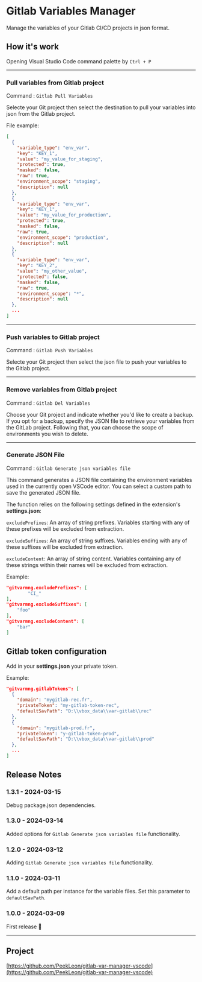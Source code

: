 # Gitlab Variables Manager

Manage the variables of your Gitlab CI/CD projects in json format.

## How it's work

Opening Visual Studio Code command palette by `Ctrl + P`

---

### Pull variables from Gitlab project

Command : `Gitlab Pull Variables`

Selecte your Git project then select the destination to pull your variables into json from the Gitlab project.

File example:

```json
[
  {
    "variable_type": "env_var",
    "key": "KEY_1",
    "value": "my_value_for_staging",
    "protected": true,
    "masked": false,
    "raw": true,
    "environment_scope": "staging",
    "description": null
  },
  {
    "variable_type": "env_var",
    "key": "KEY_1",
    "value": "my_value_for_production",
    "protected": true,
    "masked": false,
    "raw": true,
    "environment_scope": "production",
    "description": null
  },
  {
    "variable_type": "env_var",
    "key": "KEY_2",
    "value": "my_other_value",
    "protected": false,
    "masked": false,
    "raw": true,
    "environment_scope": "*",
    "description": null
  },
  ...
]
```
---

### Push variables to Gitlab project

Command : `Gitlab Push Variables`

Selecte your Git project then select the json file to push your variables to the Gitlab project.

---

### Remove variables from Gitlab project

Command : `Gitlab Del Variables`

Choose your Git project and indicate whether you'd like to create a backup. If you opt for a backup, specify the JSON file to retrieve your variables from the GitLab project. Following that, you can choose the scope of environments you wish to delete.

---

### Generate JSON File

Command : `Gitlab Generate json variables file`

This command generates a JSON file containing the environment variables used in the currently open VSCode editor. You can select a custom path to save the generated JSON file.

The function relies on the following settings defined in the extension's **settings.json**:

`excludePrefixes`: An array of string prefixes. Variables starting with any of these prefixes will be excluded from extraction.

`excludeSuffixes`: An array of string suffixes. Variables ending with any of these suffixes will be excluded from extraction.

`excludeContent`: An array of string content. Variables containing any of these strings within their names will be excluded from extraction.

Example:

```json
"gitvarmng.excludePrefixes": [
        "CI_"
],
"gitvarmng.excludeSuffixes": [
    "foo"
],
"gitvarmng.excludeContent": [
    "bar"
]
```

## Gitlab token configuration

Add in your **settings.json** your private token.

Example:

```json
"gitvarmng.gitlabTokens": [
  {
    "domain": "mygitlab-rec.fr",
    "privateToken": "my-gitlab-token-rec",
    "defaultSavPath": "D:\\vbox_data\\var-gitlab\\rec"
  },
  {
    "domain": "mygitlab-prod.fr",
    "privateToken": "y-gitlab-token-prod",
    "defaultSavPath": "D:\\vbox_data\\var-gitlab\\prod"
  },
  ...
]
```


## Release Notes

### 1.3.1 - 2024-03-15
Debug package.json dependencies.

### 1.3.0 - 2024-03-14
Added options for `Gitlab Generate json variables file` functionality.

### 1.2.0 - 2024-03-12
Adding `Gitlab Generate json variables file` functionality.

### 1.1.0 - 2024-03-11
Add a default path per instance for the variable files.
Set this parameter to `defaultSavPath`.

### 1.0.0 - 2024-03-09
First release 🎉


---

## Project

[https://github.com/PeekLeon/gitlab-var-manager-vscode](https://github.com/PeekLeon/gitlab-var-manager-vscode)